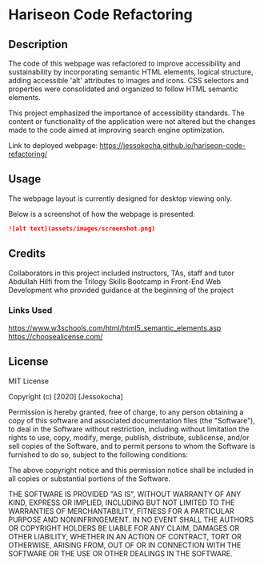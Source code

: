 # Hariseon Code Refactoring

## Description

The code of this webpage was refactored to improve accessibility and sustainability by incorporating semantic HTML elements, logical structure, adding accessible 'alt' attributes to images and icons. CSS selectors and properties were consolidated and organized to follow HTML semantic elements.

This project emphasized the importance of accessibility standards. The content or functionality of the application were not altered but the changes made to the code aimed at improving search engine optimization.

Link to deployed webpage: https://jessokocha.github.io/hariseon-code-refactoring/

## Usage

The webpage layout is currently designed for desktop viewing only.

Below is a screenshot of how the webpage is presented:

```md
![alt text](assets/images/screenshot.png)
```

## Credits

Collaborators in this project included instructors, TAs, staff and tutor Abdullah Hilfi from the Trilogy Skills Bootcamp in Front-End Web Development who provided guidance at the beginning of the project

### Links Used

https://www.w3schools.com/html/html5_semantic_elements.asp
https://choosealicense.com/

## License

MIT License

Copyright (c) [2020] [Jessokocha]

Permission is hereby granted, free of charge, to any person obtaining a copy
of this software and associated documentation files (the "Software"), to deal
in the Software without restriction, including without limitation the rights
to use, copy, modify, merge, publish, distribute, sublicense, and/or sell
copies of the Software, and to permit persons to whom the Software is
furnished to do so, subject to the following conditions:

The above copyright notice and this permission notice shall be included in all
copies or substantial portions of the Software.

THE SOFTWARE IS PROVIDED "AS IS", WITHOUT WARRANTY OF ANY KIND, EXPRESS OR
IMPLIED, INCLUDING BUT NOT LIMITED TO THE WARRANTIES OF MERCHANTABILITY,
FITNESS FOR A PARTICULAR PURPOSE AND NONINFRINGEMENT. IN NO EVENT SHALL THE
AUTHORS OR COPYRIGHT HOLDERS BE LIABLE FOR ANY CLAIM, DAMAGES OR OTHER
LIABILITY, WHETHER IN AN ACTION OF CONTRACT, TORT OR OTHERWISE, ARISING FROM,
OUT OF OR IN CONNECTION WITH THE SOFTWARE OR THE USE OR OTHER DEALINGS IN THE
SOFTWARE.
